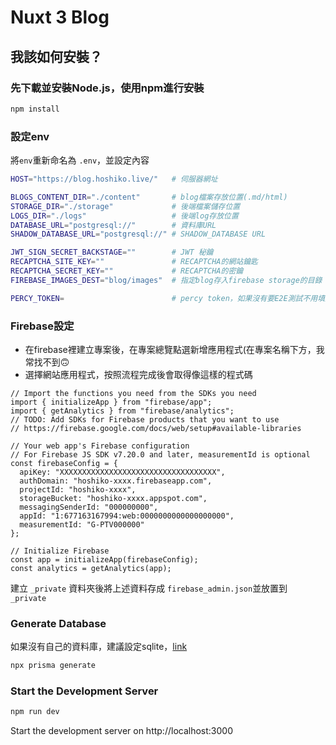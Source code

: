 # Nuxt 3 Blog

## 我該如何安裝？

### 先下載並安裝Node.js，使用npm進行安裝
```bash
npm install
```

### 設定env
將`env`重新命名為 `.env`，並設定內容
```bash
HOST="https://blog.hoshiko.live/"   # 伺服器網址

BLOGS_CONTENT_DIR="./content"       # blog檔案存放位置(.md/html)
STORAGE_DIR="./storage"             # 後端檔案儲存位置
LOGS_DIR="./logs"                   # 後端log存放位置
DATABASE_URL="postgresql://"        # 資料庫URL
SHADOW_DATABASE_URL="postgresql://" # SHADOW_DATABASE URL

JWT_SIGN_SECRET_BACKSTAGE=""        # JWT 秘鑰
RECAPTCHA_SITE_KEY=""               # RECAPTCHA的網站鑰匙
RECAPTCHA_SECRET_KEY=""             # RECAPTCHA的密鑰
FIREBASE_IMAGES_DEST="blog/images"  # 指定blog存入firebase storage的目錄

PERCY_TOKEN=                        # percy token，如果沒有要E2E測試不用填入
```

### Firebase設定
- 在firebase裡建立專案後，在專案總覽點選新增應用程式(在專案名稱下方，我常找不到🙃
- 選擇網站應用程式，按照流程完成後會取得像這樣的程式碼
```
// Import the functions you need from the SDKs you need
import { initializeApp } from "firebase/app";
import { getAnalytics } from "firebase/analytics";
// TODO: Add SDKs for Firebase products that you want to use
// https://firebase.google.com/docs/web/setup#available-libraries

// Your web app's Firebase configuration
// For Firebase JS SDK v7.20.0 and later, measurementId is optional
const firebaseConfig = {
  apiKey: "XXXXXXXXXXXXXXXXXXXXXXXXXXXXXXXXXXX",
  authDomain: "hoshiko-xxxx.firebaseapp.com",
  projectId: "hoshiko-xxxx",
  storageBucket: "hoshiko-xxxx.appspot.com",
  messagingSenderId: "000000000",
  appId: "1:677163167994:web:0000000000000000000",
  measurementId: "G-PTV000000"
};

// Initialize Firebase
const app = initializeApp(firebaseConfig);
const analytics = getAnalytics(app);
```
建立 `_private` 資料夾後將上述資料存成 `firebase_admin.json`並放置到 `_private`


### Generate Database
如果沒有自己的資料庫，建議設定sqlite，[link](https://www.prisma.io/docs/concepts/database-connectors/sqlite)
```bash
npx prisma generate
```

### Start the Development Server 
```bash
npm run dev
```
Start the development server on http://localhost:3000
